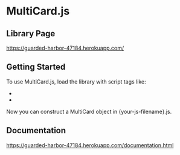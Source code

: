 # MultiCard.js

## Library Page
https://guarded-harbor-47184.herokuapp.com/

## Getting Started
To use MultiCard.js, load the library with script tags like:
* <script defer type="text/javascript" src='{your-path-to}/MultiCard.js'></script> 
* <script defer type="text/javascript" src='{your-path-to}/{your-js-filename}.js'></script>


Now you can construct a MultiCard object in {your-js-filename}.js.

## Documentation
https://guarded-harbor-47184.herokuapp.com/documentation.html
